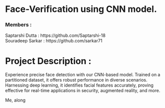 # Face-Verification using CNN model.

### Members : 
<p>
  Saptarshi Dutta : https://github.com/Saptarshi-18 <br>
  Souradeep Sarkar : https://github.com/sarkar71
</p>
<h1>Project Description :</h1>
<p>
  Experience precise face detection with our CNN-based model. Trained on a partitioned dataset, it offers robust performance     in diverse scenarios. Harnessing deep learning, it identifies facial features accurately, proving effective for real-time      applications in security, augmented reality, and more.</p>
<p>Me, along </p>
